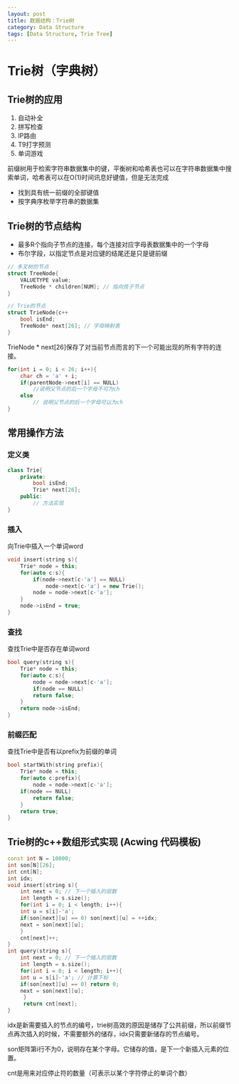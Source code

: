 ```yaml
---
layout: post
title: 数据结构：Trie树
category: Data Structure
tags: [Data Structure, Trie Tree]
---
```

# Trie树（字典树）

## Trie树的应用

1. 自动补全
2. 拼写检查
3. IP路由
4. T9打字预测
5. 单词游戏

前缀树用于检索字符串数据集中的键，平衡树和哈希表也可以在字符串数据集中搜索单词，哈希表可以在O(1)时间讯息好键值，但是无法完成

- 找到具有统一前缀的全部键值
- 按字典序枚举字符串的数据集

## Trie树的节点结构

- 最多R个指向子节点的连接，每个连接对应字母表数据集中的一个字母
- 布尔字段，以指定节点是对应键的结尾还是只是键前缀

```c++
// 多叉树的节点
struct TreeNode{
    VALUETYPE value;
    TreeNode * children[NUM]; // 指向孩子节点
}
```

```c++
// Trie的节点
struct TrieNode{c++
    bool isEnd;
    TreeNode* next[26]; // 字母映射表
}
```

TrieNode * next[26]保存了对当前节点而言的下一个可能出现的所有字符的连接。

```c++
for(int i = 0; i < 26; i++){
    char ch = 'a' + i;
    if(parentNode->next[i] == NULL)
        //说明父节点的后一个字母不可为ch
    else
        // 说明父节点的后一个字母可以为ch
}
```

## 常用操作方法

### 定义类

```c++
class Trie{
    private:
        bool isEnd;
        Trie* next[26];
    public:
        // 方法实现
}
```

### 插入

向Trie中插入一个单词word

```c++
void insert(string s){
    Trie* node = this;
    for(auto c:s){
        if(node->next[c-'a'] == NULL)
            node->next[c-'a'] = new Trie();
        node = node->next[c-'a'];
    }
    node->isEnd = true;
}
```

### 查找

查找Trie中是否存在单词word

```c++
bool query(string s){
    Trie* node = this;
    for(auto c:s){
        node = node->next[c-'a'];
        if(node == NULL)
	    return false;
    }
    return node->isEnd;
}
```

### 前缀匹配

查找Trie中是否有以prefix为前缀的单词

```c++
bool startWith(string prefix){
    Trie* node = this;
    for(auto c:prefix){
        node = node->next[c-'a'];
	if(node == NULL)
	    return false;
    }
    return true;
}
```



## Trie树的c++数组形式实现 (Acwing 代码模板)

```c++
const int N = 10000;
int son[N][26];
int cnt[N];
int idx;
void insert(string s){
    int next = 0; // 下一个插入的层数
    int length = s.size();
    for(int i = 0; i < length; i++){
	int u = s[i]-'a';
	if(son[next][u] == 0) son[next][u] = ++idx;
	next = son[next][u];
    }
    cnt[next]++;
}
int query(string s){
    int next = 0; // 下一个插入的层数
    int length = s.size();
    for(int i = 0; i < length; i++){
	int u = s[i]-'a'; // 计算下标
	if(son[next][u] == 0) return 0;
	next = son[next][u];
     }
     return cnt[next];
}
```

idx是新需要插入的节点的编号，trie树高效的原因是储存了公共前缀，所以前缀节点再次插入的时候，不需要额外的储存，idx只需要新储存的节点编号。

son矩阵第i行不为0，说明存在某个字母。它储存的值，是下一个新插入元素的位置。

cnt是用来对应停止符的数量（可表示以某个字符停止的单词个数）
